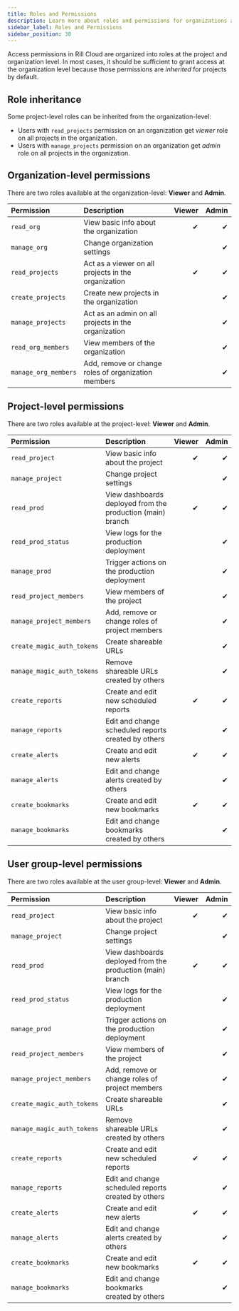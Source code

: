 ```yaml
---
title: Roles and Permissions
description: Learn more about roles and permissions for organizations and projects in Rill Cloud
sidebar_label: Roles and Permissions
sidebar_position: 30
---
```


Access permissions in Rill Cloud are organized into roles at the project and organization level. In most cases, it should be sufficient to grant access at the organization level because those permissions are _inherited_ for projects by default. 

## Role inheritance

Some project-level roles can be inherited from the organization-level:

- Users with `read_projects` permission on an organization get *viewer* role on all projects in the organization.
- Users with `manage_projects` permission on an organization get *admin* role on all projects in the organization.

## Organization-level permissions

There are two roles available at the organization-level: **Viewer** and **Admin**.

| Permission           | Description                                         | Viewer | Admin |
| :------------------- | :-------------------------------------------------- | -----: | ----: |
| `read_org`           | View basic info about the organization              |      ✔ |     ✔ |
| `manage_org`         | Change organization settings                        |        |     ✔ |
| `read_projects`      | Act as a viewer on all projects in the organization |      ✔ |     ✔ |
| `create_projects`    | Create new projects in the organization             |        |     ✔ |
| `manage_projects`    | Act as an admin on all projects in the organization |        |     ✔ |
| `read_org_members`   | View members of the organization                    |        |     ✔ |
| `manage_org_members` | Add, remove or change roles of organization members |        |     ✔ |

## Project-level permissions

There are two roles available at the project-level: **Viewer** and **Admin**.

| Permission                 | Description                                                | Viewer | Admin |
| :------------------------- | :--------------------------------------------------------- | -----: | ----: |
| `read_project`             | View basic info about the project                          |      ✔ |     ✔ |
| `manage_project`           | Change project settings                                    |        |     ✔ |
| `read_prod`                | View dashboards deployed from the production (main) branch |      ✔ |     ✔ |
| `read_prod_status`         | View logs for the production deployment                    |        |     ✔ |
| `manage_prod`              | Trigger actions on the production deployment               |        |     ✔ |
| `read_project_members`     | View members of the project                                |        |     ✔ |
| `manage_project_members`   | Add, remove or change roles of project members             |        |     ✔ |
| `create_magic_auth_tokens` | Create shareable URLs                                      |        |     ✔ |
| `manage_magic_auth_tokens` | Remove shareable URLs created by others                    |        |     ✔ |
| `create_reports`           | Create and edit new scheduled reports                      |      ✔ |     ✔ |
| `manage_reports`           | Edit and change scheduled reports created by others        |        |     ✔ |
| `create_alerts`            | Create and edit new alerts                                 |      ✔ |     ✔ |
| `manage_alerts`            | Edit and change alerts created by others                   |        |     ✔ |
| `create_bookmarks`         | Create and edit new bookmarks                              |      ✔ |     ✔ |
| `manage_bookmarks`         | Edit and change bookmarks created by others                |        |     ✔ |
<!--
| `read_dev`                 | View dashboards deployed from non-production branches      |        |     ✔ |
| `read_dev_status`          | View logs for non-production deployments                   |        |     ✔ |
| `manage_dev`               | Trigger actions on non-production deployments              |        |     ✔ |
 -->

## User group-level permissions

There are two roles available at the user group-level: **Viewer** and **Admin**.

| Permission                 | Description                                                | Viewer | Admin |
| :------------------------- | :--------------------------------------------------------- | -----: | ----: |
| `read_project`             | View basic info about the project                          |      ✔ |     ✔ |
| `manage_project`           | Change project settings                                    |        |     ✔ |
| `read_prod`                | View dashboards deployed from the production (main) branch |      ✔ |     ✔ |
| `read_prod_status`         | View logs for the production deployment                    |        |     ✔ |
| `manage_prod`              | Trigger actions on the production deployment               |        |     ✔ |
| `read_project_members`     | View members of the project                                |        |     ✔ |
| `manage_project_members`   | Add, remove or change roles of project members             |        |     ✔ |
| `create_magic_auth_tokens` | Create shareable URLs                                      |        |     ✔ |
| `manage_magic_auth_tokens` | Remove shareable URLs created by others                    |        |     ✔ |
| `create_reports`           | Create and edit new scheduled reports                      |      ✔ |     ✔ |
| `manage_reports`           | Edit and change scheduled reports created by others        |        |     ✔ |
| `create_alerts`            | Create and edit new alerts                                 |      ✔ |     ✔ |
| `manage_alerts`            | Edit and change alerts created by others                   |        |     ✔ |
| `create_bookmarks`         | Create and edit new bookmarks                              |      ✔ |     ✔ |
| `manage_bookmarks`         | Edit and change bookmarks created by others                |        |     ✔ |
<!--
| `read_dev`                 | View dashboards deployed from non-production branches      |        |     ✔ |
| `read_dev_status`          | View logs for non-production deployments                   |        |     ✔ |
| `manage_dev`               | Trigger actions on non-production deployments              |        |     ✔ |
 -->